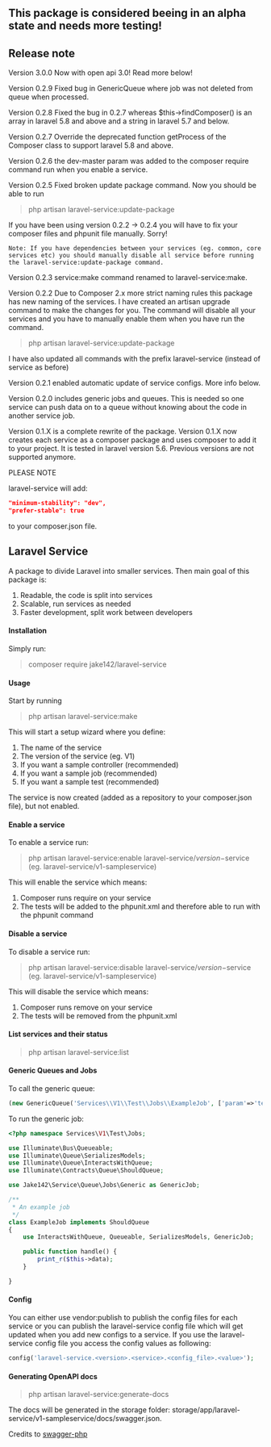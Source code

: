 ## This package is considered beeing in an alpha state and needs more testing!

## Release note

Version 3.0.0 Now with open api 3.0! Read more below!

Version 0.2.9 Fixed bug in GenericQueue where job was not deleted from queue when processed.

Version 0.2.8 Fixed the bug in 0.2.7 whereas $this->findComposer() is an array in laravel 5.8 and above and a string in laravel 5.7 and below.

Version 0.2.7 Override the deprecated function getProcess of the Composer class to support laravel 5.8 and above.

Version 0.2.6 the dev-master param was added to the composer require command run when you enable a service.

Version 0.2.5 Fixed broken update package command. Now you should be able to run

> php artisan laravel-service:update-package

If you have been using version 0.2.2 -> 0.2.4 you will have to fix your composer files and phpunit file manually. Sorry!

```
Note: If you have dependencies between your services (eg. common, core services etc) you should manually disable all service before running the laravel-service:update-package command.
```

Version 0.2.3 service:make command renamed to laravel-service:make.

Version 0.2.2 Due to Composer 2.x more strict naming rules this package has new naming of the services. I have created an artisan upgrade command to make the changes for you. The command will disable all your services and you have to manually enable them when you have run the command.

> php artisan laravel-service:update-package

I have also updated all commands with the prefix laravel-service (instead of service as before)

Version 0.2.1 enabled automatic update of service configs. More info below.

Version 0.2.0 includes generic jobs and queues. This is needed so one service can push data on to a queue without knowing about the code in another service job.

Version 0.1.X is a complete rewrite of the package. Version 0.1.X now creates each service as a composer package and uses composer to add it to your project. It is tested in laravel version 5.6. Previous versions are not supported anymore.

PLEASE NOTE

laravel-service will add:

```json
"minimum-stability": "dev",
"prefer-stable": true
```

to your composer.json file.

## Laravel Service

A package to divide Laravel into smaller services. Then main goal of this package is:

1. Readable, the code is split into services
2. Scalable, run services as needed
3. Faster development, split work between developers

#### Installation

Simply run:

> composer require jake142/laravel-service

#### Usage

Start by running

> php artisan laravel-service:make

This will start a setup wizard where you define:

1. The name of the service
2. The version of the service (eg. V1)
3. If you want a sample controller (recommended)
4. If you want a sample job (recommended)
4. If you want a sample test (recommended)

The service is now created (added as a repository to your composer.json file), but not enabled.

#### Enable a service

To enable a service run:

> php artisan laravel-service:enable laravel-service/$version-$service (eg. laravel-service/v1-sampleservice)

This will enable the service which means:

1. Composer runs require on your service
2. The tests will be added to the phpunit.xml and therefore able to run with the phpunit command

#### Disable a service

To disable a service run:

> php artisan laravel-service:disable laravel-service/$version-$service (eg. laravel-service/v1-sampleservice)

This will disable the service which means:

1. Composer runs remove on your service
2. The tests will be removed from the phpunit.xml

#### List services and their status

> php artisan laravel-service:list

#### Generic Queues and Jobs

To call the generic queue:
```php
(new GenericQueue('Services\\V1\\Test\\Jobs\\ExampleJob', ['param'=>'test'], $queue = null, $options = []))->dispatch();
```
To run the generic job:

```php
<?php namespace Services\V1\Test\Jobs;

use Illuminate\Bus\Queueable;
use Illuminate\Queue\SerializesModels;
use Illuminate\Queue\InteractsWithQueue;
use Illuminate\Contracts\Queue\ShouldQueue;

use Jake142\Service\Queue\Jobs\Generic as GenericJob;

/**
 * An example job
 */
class ExampleJob implements ShouldQueue
{
    use InteractsWithQueue, Queueable, SerializesModels, GenericJob;

    public function handle() {
        print_r($this->data);
    }

}
```
#### Config

You can either use vendor:publish to publish the config files for each service or you can publish the laravel-service config file which will get updated when you add new configs to a service. If you use the laravel-service config file you access the config values as following:

```php
config('laravel-service.<version>.<service>.<config_file>.<value>');
```

#### Generating OpenAPI docs

> php artisan laravel-service:generate-docs

The docs will be generated in the storage folder: storage/app/laravel-service/v1-sampleservice/docs/swagger.json.

Credits to [swagger-php](http://zircote.github.io/swagger-php/)
